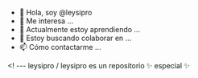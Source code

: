 - 👋 Hola, soy @leysipro
- 👀 Me interesa ...
- 🌱 Actualmente estoy aprendiendo ...
- 💞️ Estoy buscando colaborar en ...
- 📫 Cómo contactarme ...

<! ---
leysipro / leysipro es un repositorio ✨ especial ✨ 
